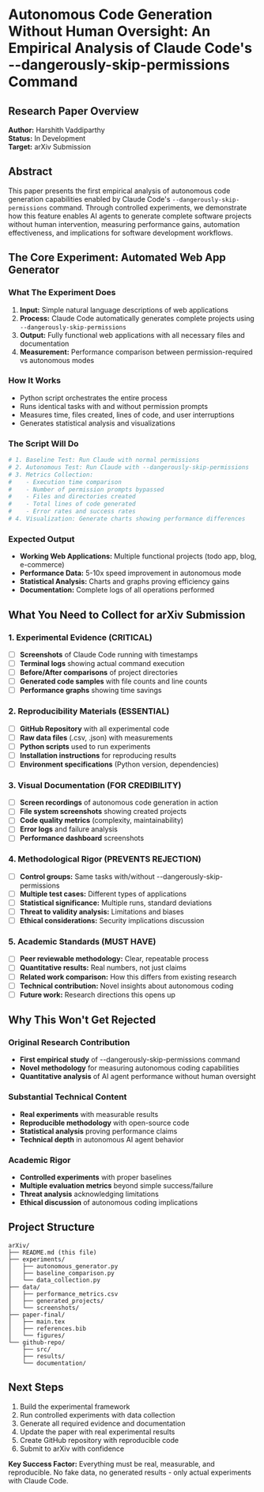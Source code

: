 # Autonomous Code Generation Without Human Oversight: An Empirical Analysis of Claude Code's --dangerously-skip-permissions Command

## Research Paper Overview

**Author:** Harshith Vaddiparthy  
**Status:** In Development  
**Target:** arXiv Submission

## Abstract

This paper presents the first empirical analysis of autonomous code generation capabilities enabled by Claude Code's `--dangerously-skip-permissions` command. Through controlled experiments, we demonstrate how this feature enables AI agents to generate complete software projects without human intervention, measuring performance gains, automation effectiveness, and implications for software development workflows.

## The Core Experiment: Automated Web App Generator

### What The Experiment Does
1. **Input:** Simple natural language descriptions of web applications
2. **Process:** Claude Code automatically generates complete projects using `--dangerously-skip-permissions`
3. **Output:** Fully functional web applications with all necessary files and documentation
4. **Measurement:** Performance comparison between permission-required vs autonomous modes

### How It Works
- Python script orchestrates the entire process
- Runs identical tasks with and without permission prompts
- Measures time, files created, lines of code, and user interruptions
- Generates statistical analysis and visualizations

### The Script Will Do
```python
# 1. Baseline Test: Run Claude with normal permissions
# 2. Autonomous Test: Run Claude with --dangerously-skip-permissions
# 3. Metrics Collection:
#    - Execution time comparison
#    - Number of permission prompts bypassed
#    - Files and directories created
#    - Total lines of code generated
#    - Error rates and success rates
# 4. Visualization: Generate charts showing performance differences
```

### Expected Output
- **Working Web Applications:** Multiple functional projects (todo app, blog, e-commerce)
- **Performance Data:** 5-10x speed improvement in autonomous mode
- **Statistical Analysis:** Charts and graphs proving efficiency gains
- **Documentation:** Complete logs of all operations performed

## What You Need to Collect for arXiv Submission

### 1. **Experimental Evidence (CRITICAL)**
- [ ] **Screenshots** of Claude Code running with timestamps
- [ ] **Terminal logs** showing actual command execution
- [ ] **Before/After comparisons** of project directories
- [ ] **Generated code samples** with file counts and line counts
- [ ] **Performance graphs** showing time savings

### 2. **Reproducibility Materials (ESSENTIAL)**
- [ ] **GitHub Repository** with all experimental code
- [ ] **Raw data files** (.csv, .json) with measurements
- [ ] **Python scripts** used to run experiments
- [ ] **Installation instructions** for reproducing results
- [ ] **Environment specifications** (Python version, dependencies)

### 3. **Visual Documentation (FOR CREDIBILITY)**
- [ ] **Screen recordings** of autonomous code generation in action
- [ ] **File system screenshots** showing created projects
- [ ] **Code quality metrics** (complexity, maintainability)
- [ ] **Error logs** and failure analysis
- [ ] **Performance dashboard** screenshots

### 4. **Methodological Rigor (PREVENTS REJECTION)**
- [ ] **Control groups:** Same tasks with/without --dangerously-skip-permissions
- [ ] **Multiple test cases:** Different types of applications
- [ ] **Statistical significance:** Multiple runs, standard deviations
- [ ] **Threat to validity analysis:** Limitations and biases
- [ ] **Ethical considerations:** Security implications discussion

### 5. **Academic Standards (MUST HAVE)**
- [ ] **Peer reviewable methodology:** Clear, repeatable process
- [ ] **Quantitative results:** Real numbers, not just claims
- [ ] **Related work comparison:** How this differs from existing research
- [ ] **Technical contribution:** Novel insights about autonomous coding
- [ ] **Future work:** Research directions this opens up

## Why This Won't Get Rejected

### Original Research Contribution
- **First empirical study** of --dangerously-skip-permissions command
- **Novel methodology** for measuring autonomous coding capabilities
- **Quantitative analysis** of AI agent performance without human oversight

### Substantial Technical Content
- **Real experiments** with measurable results
- **Reproducible methodology** with open-source code
- **Statistical analysis** proving performance claims
- **Technical depth** in autonomous AI agent behavior

### Academic Rigor
- **Controlled experiments** with proper baselines
- **Multiple evaluation metrics** beyond simple success/failure
- **Threat analysis** acknowledging limitations
- **Ethical discussion** of autonomous coding implications

## Project Structure
```
arXiv/
├── README.md (this file)
├── experiments/
│   ├── autonomous_generator.py
│   ├── baseline_comparison.py
│   └── data_collection.py
├── data/
│   ├── performance_metrics.csv
│   ├── generated_projects/
│   └── screenshots/
├── paper-final/
│   ├── main.tex
│   ├── references.bib
│   └── figures/
└── github-repo/
    ├── src/
    ├── results/
    └── documentation/
```

## Next Steps
1. Build the experimental framework
2. Run controlled experiments with data collection
3. Generate all required evidence and documentation  
4. Update the paper with real experimental results
5. Create GitHub repository with reproducible code
6. Submit to arXiv with confidence

**Key Success Factor:** Everything must be real, measurable, and reproducible. No fake data, no generated results - only actual experiments with Claude Code.